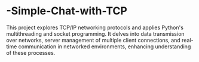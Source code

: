 # -Simple-Chat-with-TCP
This project explores TCP/IP networking protocols and applies Python's multithreading and socket programming. It delves into data transmission over networks, server management of multiple client connections, and real-time communication in networked environments, enhancing understanding of these processes.
